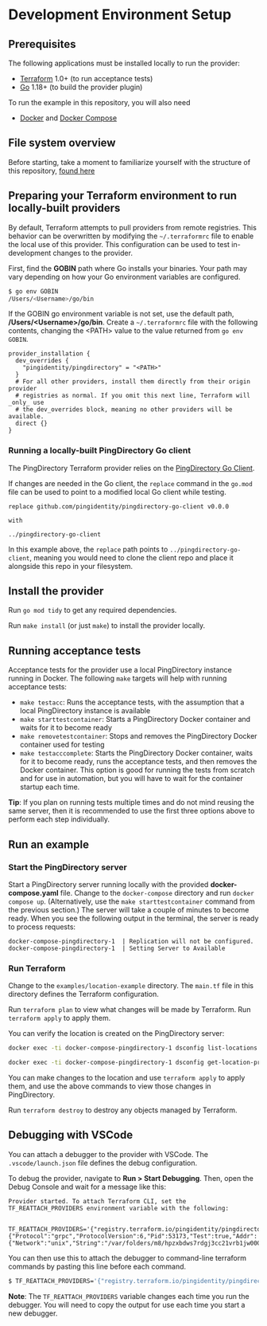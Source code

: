 # Development Environment Setup
## Prerequisites
The following applications must be installed locally to run the provider:
- [Terraform](https://www.terraform.io/downloads.html) 1.0+ (to run acceptance tests)
- [Go](https://golang.org/doc/install) 1.18+ (to build the provider plugin)

To run the example in this repository, you will also need
- [Docker](https://docs.docker.com/get-docker/) and [Docker Compose](https://docs.docker.com/compose/install/)

## File system overview

Before starting, take a moment to familiarize yourself with the structure of this repository, [found here](filelayout.md)

## Preparing your Terraform environment to run locally-built providers
By default, Terraform attempts to pull providers from remote registries. This behavior can be overwritten by modifying the `~/.terraformrc` file to enable the local use of this provider. This configuration can be used to test in-development changes to the provider.

First, find the **GOBIN** path where Go installs your binaries. Your path may vary depending on how your Go environment variables are configured.

```sh
$ go env GOBIN
/Users/<Username>/go/bin
```

If the GOBIN go environment variable is not set, use the default path, **/Users/\<Username\>/go/bin**. Create a `~/.terraformrc` file with the following contents, changing the \<PATH\> value to the value returned from `go env GOBIN`.

```text
provider_installation {
  dev_overrides {
    "pingidentity/pingdirectory" = "<PATH>"
  }
  # For all other providers, install them directly from their origin provider
  # registries as normal. If you omit this next line, Terraform will _only_ use
  # the dev_overrides block, meaning no other providers will be available.
  direct {}
}
```

### Running a locally-built PingDirectory Go client
The PingDirectory Terraform provider relies on the [PingDirectory Go Client](https://github.com/pingidentity/pingdirectory-go-client).

If changes are needed in the Go client, the `replace` command in the `go.mod` file can be used to point to a modified local Go client while testing.

```
replace github.com/pingidentity/pingdirectory-go-client v0.0.0

with 

../pingdirectory-go-client
```

In this example above, the `replace` path points to `../pingdirectory-go-client`, meaning you would need to clone the client repo and place it alongside this repo in your filesystem.

## Install the provider
Run `go mod tidy` to get any required dependencies.

Run `make install` (or just `make`) to install the provider locally.

## Running acceptance tests
Acceptance tests for the provider use a local PingDirectory instance running in Docker. The following `make` targets will help with running acceptance tests:

- `make testacc`: Runs the acceptance tests, with the assumption that a local PingDirectory instance is available
- `make starttestcontainer`: Starts a PingDirectory Docker container and waits for it to become ready
- `make removetestcontainer`: Stops and removes the PingDirectory Docker container used for testing
- `make testacccomplete`: Starts the PingDirectory Docker container, waits for it to become ready, runs the acceptance tests, and then removes the Docker container. This option is good for running the tests from scratch and for use in automation, but you will have to wait for the container startup each time.
  
**Tip**: If you plan on running tests multiple times and do not mind reusing the same server, then it is recommended to use the first three options above to perform each step individually.

## Run an example
### Start the PingDirectory server
Start a PingDirectory server running locally with the provided **docker-compose.yaml** file. Change to the `docker-compose` directory and run `docker compose up`. (Alternatively, use the `make starttestcontainer` command from the previous section.) The server will take a couple of minutes to become ready. When you see the following output in the terminal, the server is ready to process requests:
```
docker-compose-pingdirectory-1  | Replication will not be configured.
docker-compose-pingdirectory-1  | Setting Server to Available
```

### Run Terraform
Change to the `examples/location-example` directory. The `main.tf` file in this directory defines the Terraform configuration.

Run `terraform plan` to view what changes will be made by Terraform. Run `terraform apply` to apply them.

You can verify the location is created on the PingDirectory server:

```sh
docker exec -ti docker-compose-pingdirectory-1 dsconfig list-locations
```

```sh
docker exec -ti docker-compose-pingdirectory-1 dsconfig get-location-prop --location-name Drangleic --property description
```

You can make changes to the location and use `terraform apply` to apply them, and use the above commands to view those changes in PingDirectory.

Run `terraform destroy` to destroy any objects managed by Terraform.

## Debugging with VSCode
You can attach a debugger to the provider with VSCode. The `.vscode/launch.json` file defines the debug configuration.

To debug the provider, navigate to **Run > Start Debugging**. Then, open the Debug Console and wait for a message like this:

```text
Provider started. To attach Terraform CLI, set the TF_REATTACH_PROVIDERS environment variable with the following:

	TF_REATTACH_PROVIDERS='{"registry.terraform.io/pingidentity/pingdirectory":{"Protocol":"grpc","ProtocolVersion":6,"Pid":53173,"Test":true,"Addr":{"Network":"unix","String":"/var/folders/m8/hpzxbdws7rdgj3cc21vrb1jw0000gn/T/plugin3225934397"}}}'
```

You can then use this to attach the debugger to command-line terraform commands by pasting this line before each command.

```sh
$ TF_REATTACH_PROVIDERS='{"registry.terraform.io/pingidentity/pingdirectory":{"Protocol":"grpc","ProtocolVersion":6,"Pid":53173,"Test":true,"Addr":{"Network":"unix","String":"/var/folders/m8/hpzxbdws7rdgj3cc21vrb1jw0000gn/T/plugin3225934397"}}}' terraform apply
```

**Note**: The `TF_REATTACH_PROVIDERS` variable changes each time you run the debugger. You will need to copy the output for use each time you start a new debugger.
